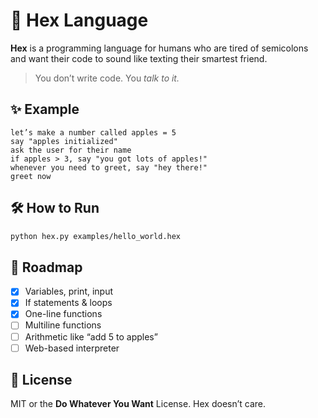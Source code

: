 # 🍭 Hex Language

**Hex** is a programming language for humans who are tired of semicolons and want their code to sound like texting their smartest friend.

> You don’t write code. You *talk to it.*

## ✨ Example

```hex
let’s make a number called apples = 5
say "apples initialized"
ask the user for their name
if apples > 3, say "you got lots of apples!"
whenever you need to greet, say "hey there!"
greet now
```

## 🛠 How to Run

```bash
python hex.py examples/hello_world.hex
```

## 🚀 Roadmap

- [x] Variables, print, input
- [x] If statements & loops
- [x] One-line functions
- [ ] Multiline functions
- [ ] Arithmetic like “add 5 to apples”
- [ ] Web-based interpreter

## 📜 License

MIT or the **Do Whatever You Want** License. Hex doesn’t care.
